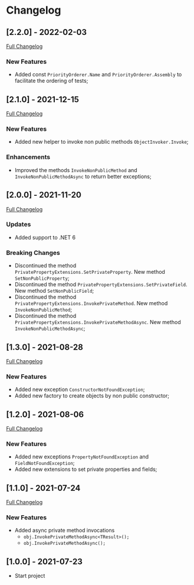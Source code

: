 # Changelog




## [2.2.0] - 2022-02-03
[Full Changelog](https://github.com/TechNobre/PowerUtils.xUnit.Extensions/compare/v2.1.0...v2.2.0)


### New Features

- Added const `PriorityOrderer.Name` and `PriorityOrderer.Assembly` to facilitate the ordering of tests;




## [2.1.0] - 2021-12-15
[Full Changelog](https://github.com/TechNobre/PowerUtils.xUnit.Extensions/compare/v2.0.0...v2.1.0)


### New Features

- Added new helper to invoke non public methods `ObjectInvoker.Invoke`;


### Enhancements

- Improved the methods `InvokeNonPublicMethod` and `InvokeNonPublicMethodAsync` to return better exceptions;




## [2.0.0] - 2021-11-20
[Full Changelog](https://github.com/TechNobre/PowerUtils.xUnit.Extensions/compare/v1.3.0...v2.0.0)


### Updates

- Added support to .NET 6


### Breaking Changes
- Discontinued the method `PrivatePropertyExtensions.SetPrivateProperty`. New method `SetNonPublicProperty`;
- Discontinued the method `PrivatePropertyExtensions.SetPrivateField`. New method `SetNonPublicField`;
- Discontinued the method `PrivatePropertyExtensions.InvokePrivateMethod`. New method `InvokeNonPublicMethod`;
- Discontinued the method `PrivatePropertyExtensions.InvokePrivateMethodAsync`. New method `InvokeNonPublicMethodAsync`;




## [1.3.0] - 2021-08-28
[Full Changelog](https://github.com/TechNobre/PowerUtils.xUnit.Extensions/compare/v1.2.0...v1.3.0)


### New Features
- Added new exception `ConstructorNotFoundException`;
- Added new factory to create objects by non public constructor;




## [1.2.0] - 2021-08-06
[Full Changelog](https://github.com/TechNobre/PowerUtils.xUnit.Extensions/compare/v1.1.0...v1.2.0)


### New Features
- Added new exceptions `PropertyNotFoundException` and `FieldNotFoundException`;
- Added new extensions to set private properties and fields;




## [1.1.0] - 2021-07-24
[Full Changelog](https://github.com/TechNobre/PowerUtils.xUnit.Extensions/compare/v1.0.0...v1.1.0)


### New Features

- Added async private method invocations
  - `obj.InvokePrivateMethodAsync<TResult>();`
  - `obj.InvokePrivateMethodAsync();`




## [1.0.0] - 2021-07-23

- Start project